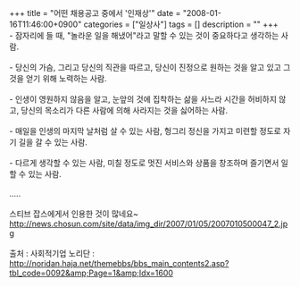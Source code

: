 +++
title = "어떤 채용공고 중에서 '인재상'"
date = "2008-01-16T11:46:00+0900"
categories = ["일상사"]
tags = []
description = ""
+++
<span class="copyright_entry" style="display:block;" title="어떤 채용공고 중에서 '인재상'@@**@@http://shed.egloos.com/1698927"></span>
<span id="divPrint">- 잠자리에 들 때, "놀라운 일을 해냈어"라고 말할 수 있는 것이 중요하다고 생각하는 사람.<br><br>- 당신의 가슴, 그리고 당신의 직관을 따르고, 당신이 진정으로 원하는 것을 알고 있고 그것을 얻기 위해 노력하는 사람.<br><br>- 인생이 영원하지 않음을 알고, 눈앞의 것에 집착하는 삶을 사느라 시간을 허비하지 않고, 당신의 목소리가 다른 사람에 의해 사라지는 것을 싫어하는 사람. <br><br>- 매일을 인생의 마지막 날처럼 살 수 있는 사람, 헝그리 정신을 가지고 미련할 정도로 자기 길을 갈 수 있는 사람.<br><br>- 다르게 생각할 수 있는 사람, 미칠 정도로 멋진 서비스와 상품을 창조하며 즐기면서 일할 수 있는 사람.<br><br>.....<br><br>스티브 잡스에게서 인용한 것이 많네요~ http://news.chosun.com/site/data/img_dir/2007/01/05/2007010500047_2.jpg<br><br>출처 : </span>
<span id="divPrint">사회적기업 노리단 : </span>
<span id="divPrint">http://noridan.haja.net/themebbs/bbs_main_contents2.asp?tbl_code=0092&amp;Page=1&amp;Idx=1600<br></span> 
<!--
       <rdf:RDF xmlns:rdf="http://www.w3.org/1999/02/22-rdf-syntax-ns#"
		    xmlns:dc="http://purl.org/dc/elements/1.1/"
		    xmlns:trackback="http://madskills.com/public/xml/rss/module/trackback/">
       <rdf:Description
	        rdf:about="http://shed.egloos.com/1698927"
	        dc:identifier="http://shed.egloos.com/1698927"
	        dc:title="어떤 채용공고 중에서 '인재상'"
	        trackback:ping="http://shed.egloos.com/tb/1698927"/>
       </rdf:RDF>
       -->

<ul></ul>